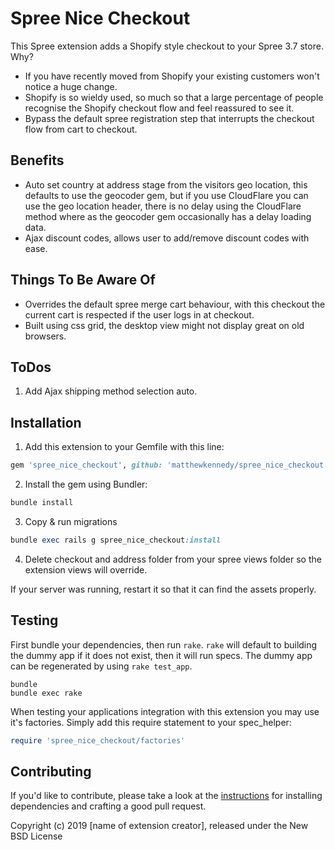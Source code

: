 # Spree Nice Checkout

This Spree extension adds a Shopify style checkout to your Spree 3.7 store. Why?
- If you have recently moved from Shopify your existing customers won't notice a huge change.
- Shopify is so wieldy used, so much so that a large percentage of people recognise the Shopify checkout flow and feel reassured to see it.
- Bypass the default spree registration step that interrupts the checkout flow from cart to checkout.

## Benefits
- Auto set country at address stage from the visitors geo location, this defaults to use the geocoder gem, but if you use CloudFlare you can use the geo location header, there is no delay using the CloudFlare method where as the geocoder gem occasionally has a delay loading data.
- Ajax discount codes, allows user to add/remove discount codes with ease.

## Things To Be Aware Of
- Overrides the default spree merge cart behaviour, with this checkout the current cart is respected if the user logs in at checkout.
- Built using css grid, the desktop view might not display great on old browsers.

## ToDos
1. Add Ajax shipping method selection auto.


## Installation

1. Add this extension to your Gemfile with this line:
  ```ruby
  gem 'spree_nice_checkout', github: 'matthewkennedy/spree_nice_checkout'
  ```

2. Install the gem using Bundler:
  ```ruby
  bundle install
  ```

3. Copy & run migrations
  ```ruby
  bundle exec rails g spree_nice_checkout:install
  ```

4. Delete checkout and address folder from your spree views folder so the extension views will override.

  If your server was running, restart it so that it can find the assets properly.

## Testing

First bundle your dependencies, then run `rake`. `rake` will default to building the dummy app if it does not exist, then it will run specs. The dummy app can be regenerated by using `rake test_app`.

```shell
bundle
bundle exec rake
```

When testing your applications integration with this extension you may use it's factories.
Simply add this require statement to your spec_helper:

```ruby
require 'spree_nice_checkout/factories'
```


## Contributing

If you'd like to contribute, please take a look at the
[instructions](CONTRIBUTING.md) for installing dependencies and crafting a good
pull request.

Copyright (c) 2019 [name of extension creator], released under the New BSD License
